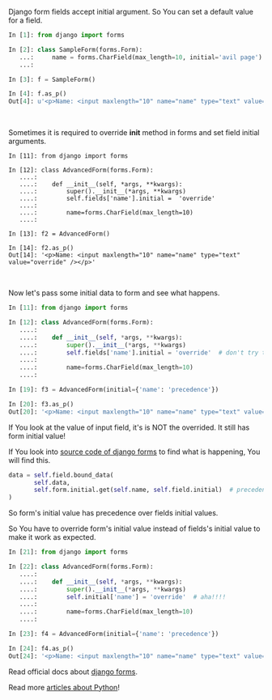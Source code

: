 <!--
.. title: Django Gotchas #1 - Dynamic Initial Values In Forms!
.. slug: django-form-gotchas-dynamic-initial
.. date: 2015-03-19 18:52:00
.. tags: tech, django, python
.. description:
.. link:
.. type: text
-->



Django form fields accept initial argument. So You can set a default value for
a field.

```py
In [1]: from django import forms

In [2]: class SampleForm(forms.Form):
   ...:     name = forms.CharField(max_length=10, initial='avil page')
   ...:

In [3]: f = SampleForm()

In [4]: f.as_p()
Out[4]: u'<p>Name: <input maxlength="10" name="name" type="text" value="avil page" /></p>'
```

<br>


Sometimes it is required to override __init__ method in forms and set field
initial arguments.

```
In [11]: from django import forms

In [12]: class AdvancedForm(forms.Form):
   ....:
   ....:    def __init__(self, *args, **kwargs):
   ....:        super().__init__(*args, **kwargs)
   ....:        self.fields['name'].initial =  'override'
   ....:
   ....:        name=forms.CharField(max_length=10)
   ....:

In [13]: f2 = AdvancedForm()

In [14]: f2.as_p()
Out[14]: '<p>Name: <input maxlength="10" name="name" type="text" value="override" /></p>'
```

<br>


Now let's pass some initial data to form and see what happens.

```py
In [11]: from django import forms

In [12]: class AdvancedForm(forms.Form):
   ....:
   ....:    def __init__(self, *args, **kwargs):
   ....:        super().__init__(*args, **kwargs)
   ....:        self.fields['name'].initial = 'override'  # don't try this at home
   ....:
   ....:        name=forms.CharField(max_length=10)
   ....:

In [19]: f3 = AdvancedForm(initial={'name': 'precedence'})

In [20]: f3.as_p()
Out[20]: '<p>Name: <input maxlength="10" name="name" type="text" value="precedence" /></p>'
```


If You look at the value of input field, it's is NOT the overrided. It
still has form initial value!

If You look into [source code of django forms](https://github.com/django/django/blob/master/django/forms/forms.py#L631-L633) to find what is happening, You will find this.

```py
data = self.field.bound_data(
       self.data,
       self.form.initial.get(self.name, self.field.initial)  # precedence matters!!!!
)
```

So form's initial value has precedence over fields initial values.

So You have to override form's initial value instead of fields's initial value
to make it work as expected.

```py
In [21]: from django import forms

In [22]: class AdvancedForm(forms.Form):
   ....:
   ....:    def __init__(self, *args, **kwargs):
   ....:        super().__init__(*args, **kwargs)
   ....:        self.initial['name'] = 'override'  # aha!!!!
   ....:
   ....:        name=forms.CharField(max_length=10)
   ....:

In [23]: f4 = AdvancedForm(initial={'name': 'precedence'})

In [24]: f4.as_p()
Out[24]: '<p>Name: <input maxlength="10" name="name" type="text" value="override" /></p>'
```


Read official docs about [django forms](https://docs.djangoproject.com/en/1.7/ref/forms/api/).

Read more [articles about Python](http://www.avilpage.com/search/label/python)!
